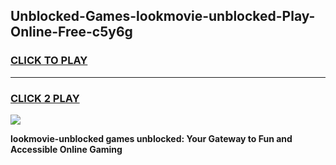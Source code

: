 
## Unblocked-Games-lookmovie-unblocked-Play-Online-Free-c5y6g
<h3>
<a href="https://premium76.site?title=lookmovie-unblocked&ref=26A">CLICK TO PLAY</a></h3>
<hr>

<h3>
<a href="https://premium76.site?title=lookmovie-unblocked&ref=26A">CLICK 2 PLAY</a>
  
</h3>

<a href="https://premium76.site?title=lookmovie-unblocked&ref=26A"><img src="https://clearcache.store/games.png"></a>


**lookmovie-unblocked games unblocked: Your Gateway to Fun and Accessible Online Gaming**
